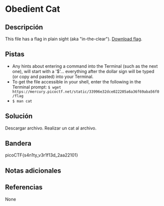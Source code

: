 # Obedient Cat
## Descripción
This file has a flag in plain sight (aka "in-the-clear"). [Download flag](https://mercury.picoctf.net/static/33996e32dce022205a6a36f69aba56f0/flag).
## Pistas
- Any hints about entering a command into the Terminal (such as the next one), will start with a '$'... everything after the dollar sign will be typed (or copy and pasted) into your Terminal.
- To get the file accessible in your shell, enter the following in the Terminal prompt: `$ wget https://mercury.picoctf.net/static/33996e32dce022205a6a36f69aba56f0/flag`
- `$ man cat`
## Solución
Descargar archivo.
Realizar un cat al archivo.

## Bandera
picoCTF{s4n1ty_v3r1f13d_2aa22101}

## Notas adicionales

## Referencias
None

